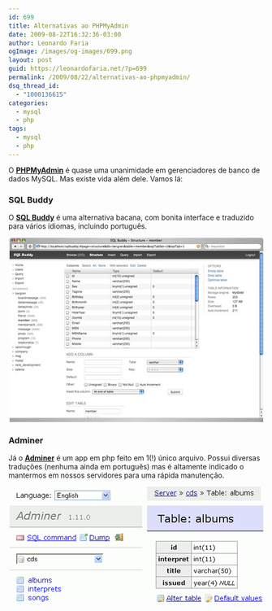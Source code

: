 ```yaml
---
id: 699
title: Alternativas ao PHPMyAdmin
date: 2009-08-22T16:32:36-03:00
author: Leonardo Faria
ogImage: /images/og-images/699.png
layout: post
guid: https://leonardofaria.net/?p=699
permalink: /2009/08/22/alternativas-ao-phpmyadmin/
dsq_thread_id:
  - "1000136615"
categories:
  - mysql
  - php
tags:
  - mysql
  - php
---
```

O [**PHPMyAdmin**](http://www.phpmyadmin.net/) é quase uma unanimidade em gerenciadores de banco de dados MySQL. Mas existe vida além dele. Vamos lá:

### SQL Buddy

O [**SQL Buddy**](http://www.sqlbuddy.com/) é uma alternativa bacana, com bonita interface e traduzido para vários idiomas, incluindo português.

<center>
  <a href="http://www.sqlbuddy.com/"><img src="/wp-content/uploads/2009/08/sqlbuddy.jpg" alt="sqlbuddy" title="sqlbuddy" /></a>
</center>

### Adminer

Já o **[Adminer](http://www.adminer.org/)** é um app em php feito em 1(!) único arquivo. Possui diversas traduções (nenhuma ainda em português) mas é altamente indicado o mantermos em nossos servidores para uma rápida manutenção. 

<center>
  <a href="http://www.adminer.org/"><img src="/wp-content/uploads/2009/08/adminer.png" alt="adminer" title="adminer" /></a>
</center>
